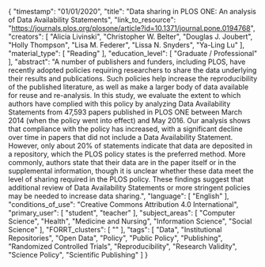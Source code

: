 {
    "timestamp": "01/01/2020",
    "title": "Data sharing in PLOS ONE: An analysis of Data Availability Statements",
    "link_to_resource": "https://journals.plos.org/plosone/article?id=10.1371/journal.pone.0194768",
    "creators": [
        "Alicia Livinski",
        "Christopher W. Belter",
        "Douglas J. Joubert",
        "Holly Thompson",
        "Lisa M. Federer",
        "Lissa N. Snyders",
        "Ya-Ling Lu"
    ],
    "material_type": [
        "Reading"
    ],
    "education_level": [
        "Graduate / Professional"
    ],
    "abstract": "A number of publishers and funders, including PLOS, have recently adopted policies requiring researchers to share the data underlying their results and publications. Such policies help increase the reproducibility of the published literature, as well as make a larger body of data available for reuse and re-analysis. In this study, we evaluate the extent to which authors have complied with this policy by analyzing Data Availability Statements from 47,593 papers published in PLOS ONE between March 2014 (when the policy went into effect) and May 2016. Our analysis shows that compliance with the policy has increased, with a significant decline over time in papers that did not include a Data Availability Statement. However, only about 20% of statements indicate that data are deposited in a repository, which the PLOS policy states is the preferred method. More commonly, authors state that their data are in the paper itself or in the supplemental information, though it is unclear whether these data meet the level of sharing required in the PLOS policy. These findings suggest that additional review of Data Availability Statements or more stringent policies may be needed to increase data sharing.",
    "language": [
        "English"
    ],
    "conditions_of_use": "Creative Commons Attribution 4.0 International",
    "primary_user": [
        "student",
        "teacher"
    ],
    "subject_areas": [
        "Computer Science",
        "Health",
        "Medicine and Nursing",
        "Information Science",
        "Social Science"
    ],
    "FORRT_clusters": [
        ""
    ],
    "tags": [
        "Data",
        "Institutional Repositories",
        "Open Data",
        "Policy",
        "Public Policy",
        "Publishing",
        "Randomized Controlled Trials",
        "Reproducibility",
        "Research Validity",
        "Science Policy",
        "Scientific Publishing"
    ]
}
